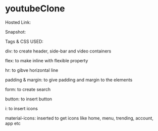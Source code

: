 # youtubeClone

Hosted Link:


Snapshot:



Tags & CSS USED:


div: to create header, side-bar and video containers

flex: to make inline with flexible property

hr: to gibve horizontal line

padding & margin: to give padding and margin to the elements

form: to create search

button: to insert button

i: to insert icons

material-icons: inserted to get icons like home, menu, trending, account, app etc
